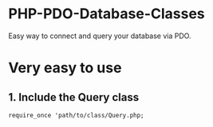 # PHP-PDO-Database-Classes
Easy way to connect and query your database via PDO.

# Very easy to use
## 1. Include the Query class

```
require_once 'path/to/class/Query.php;
```
